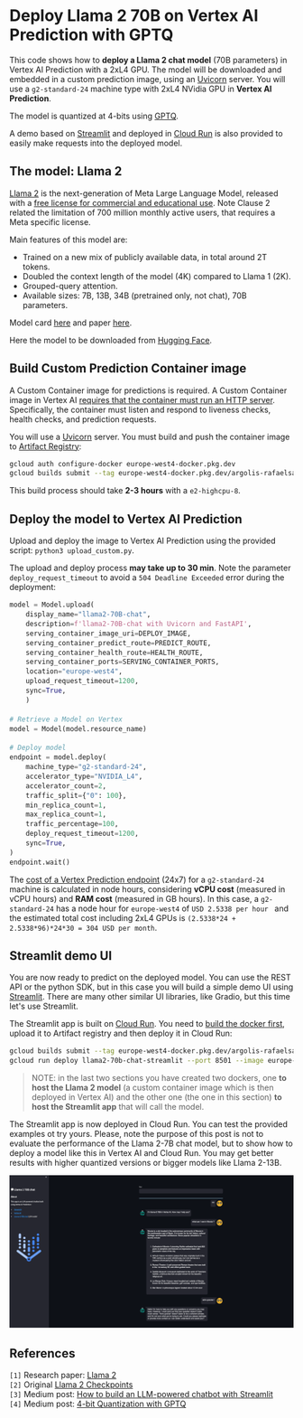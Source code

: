 #  Deploy Llama 2 70B on Vertex AI Prediction with GPTQ

This code shows how to **deploy a Llama 2 chat model** (70B parameters) in Vertex AI Prediction with a 2xL4 GPU. The model will be downloaded and embedded in a custom prediction image, using an [Uvicorn](https://www.uvicorn.org/) server. You will use a `g2-standard-24` machine type with 2xL4 NVidia GPU in **Vertex AI Prediction**.

The model is quantized at 4-bits using [GPTQ](https://arxiv.org/abs/2210.17323).

A demo based on [Streamlit](https://streamlit.io/) and deployed in [Cloud Run](https://cloud.google.com/run) is also provided to easily make requests into the deployed model.


## The model: Llama 2

[Llama 2](https://ai.meta.com/llama/) is the next-generation of Meta Large Language Model, released with a [free license for commercial and educational use](https://github.com/facebookresearch/llama/blob/main/LICENSE). Note Clause 2 related the limitation of 700 million monthly active users, that requires a Meta specific license.

Main features of this model are:

* Trained on a new mix of publicly available data, in total around 2T tokens.
* Doubled the context length of the model (4K) compared to Llama 1 (2K).
* Grouped-query attention.
* Available sizes: 7B, 13B, 34B (pretrained only, not chat), 70B parameters.

Model card [here](https://github.com/facebookresearch/llama/blob/main/MODEL_CARD.md) and paper [here](https://arxiv.org/abs/2307.09288).

Here the model to be downloaded from [Hugging Face](https://huggingface.co/TheBloke/Llama-2-70B-chat-GPTQ/tree/main). 


## Build Custom Prediction Container image 

A Custom Container image for predictions is required. A Custom Container image in Vertex AI [requires that the container must run an HTTP server](https://cloud.google.com/ai-platform-unified/docs/predictions/custom-container-requirements#image). Specifically, the container must listen and respond to liveness checks, health checks, and prediction requests. 

You will use a [Uvicorn](https://www.uvicorn.org/) server. You must build and push the container image to [Artifact Registry](https://cloud.google.com/artifact-registry):
```sh
gcloud auth configure-docker europe-west4-docker.pkg.dev
gcloud builds submit --tag europe-west4-docker.pkg.dev/argolis-rafaelsanchez-ml-dev/ml-pipelines-repo/llama2-70b-chat --machine-type=e2-highcpu-8 --timeout="2h" --disk-size=300 && python3.10 upload_custom.py 
```

This build process should take **2-3 hours**  with a `e2-highcpu-8`.


## Deploy the model to Vertex AI Prediction

Upload and deploy the image to Vertex AI Prediction using the provided script: `python3 upload_custom.py`. 

The upload and deploy process **may take up to 30 min**. Note the parameter `deploy_request_timeout` to avoid a `504 Deadline Exceeded` error during the deployment:
```python
model = Model.upload(
    display_name="llama2-70B-chat", 
    description=f'llama2-70B-chat with Uvicorn and FastAPI',
    serving_container_image_uri=DEPLOY_IMAGE,
    serving_container_predict_route=PREDICT_ROUTE,
    serving_container_health_route=HEALTH_ROUTE,
    serving_container_ports=SERVING_CONTAINER_PORTS,
    location="europe-west4",
    upload_request_timeout=1200,
    sync=True,
    )

# Retrieve a Model on Vertex
model = Model(model.resource_name)

# Deploy model
endpoint = model.deploy(
    machine_type="g2-standard-24",
    accelerator_type="NVIDIA_L4",
    accelerator_count=2,
    traffic_split={"0": 100}, 
    min_replica_count=1,
    max_replica_count=1,
    traffic_percentage=100,
    deploy_request_timeout=1200,
    sync=True,
)
endpoint.wait()
```

The [cost of a Vertex Prediction endpoint](https://cloud.google.com/vertex-ai/pricing#prediction-prices) (24x7) for a `g2-standard-24` machine is calculated in node hours, considering **vCPU cost** (measured in vCPU hours) and **RAM cost** (measured in GB hours). In this case, a `g2-standard-24` has a node hour for `europe-west4` of `USD 2.5338 per hour ` and the estimated total cost including 2xL4 GPUs is `(2.5338*24 + 2.5338*96)*24*30 = 304 USD per month`.


## Streamlit demo UI

You are now ready to predict on the deployed model. You can use the REST API or the python SDK, but in this case you will build a simple demo UI using [Streamlit](https://streamlit.io/). There are many other similar UI libraries, like Gradio, but this time let's use Streamlit.

The Streamlit app is built on [Cloud Run](https://cloud.google.com/run). You need to [build the docker first](https://docs.streamlit.io/knowledge-base/tutorials/deploy/docker), upload it to Artifact registry and then deploy it in Cloud Run:
```sh
gcloud builds submit --tag europe-west4-docker.pkg.dev/argolis-rafaelsanchez-ml-dev/ml-pipelines-repo/llama2-70b-chat-streamlit 
gcloud run deploy llama2-70b-chat-streamlit --port 8501 --image europe-west4-docker.pkg.dev/argolis-rafaelsanchez-ml-dev/ml-pipelines-repo/llama2-70b-chat-streamlit --allow-unauthenticated --region=europe-west4 --platform=managed  
```

> NOTE: in the last two sections you have created two dockers, one **to host the Llama 2 model** (a custom container image which is then deployed in Vertex AI) and the other one (the one in this section) **to host the Streamlit app** that will call the model.

The Streamlit app is now deployed in Cloud Run. You can test the provided examples ot try yours. Please, note the purpose of this post is not to evaluate the performance of the Llama 2-7B chat model, but to show how to deploy a model like this in Vertex AI and Cloud Run. You may get better results with higher quantized versions or bigger models like Llama 2-13B.

![Streamlit app](images/streamlit_app_new.png)


## References

`[1]` Research paper: [Llama 2](https://arxiv.org/abs/2307.09288)      
`[2]` Original [Llama 2 Checkpoints](https://github.com/facebookresearch/llama#download)        
`[3]` Medium post: [How to build an LLM-powered chatbot with Streamlit](https://medium.com/streamlit/how-to-build-an-llm-powered-chatbot-with-streamlit-a1bf0b2701e8)      
`[4]` Medium post: [4-bit Quantization with GPTQ](https://towardsdatascience.com/4-bit-quantization-with-gptq-36b0f4f02c34)    